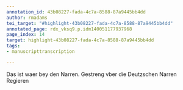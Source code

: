 ```yaml
---
annotation_id: 43b08227-fada-4c7a-8588-87a9445bb4dd
author: rmadams
tei_target: "#highlight-43b08227-fada-4c7a-8588-87a9445bb4dd"
annotated_page: rdx_vksq9.p.idm140051177937968
page_index: 14
target: highlight-43b08227-fada-4c7a-8588-87a9445bb4dd
tags:
- manuscripttranscription

---
```

Das ist waer bey den Narren.
Gestreng vber die Deutzschen Narren Regieren
